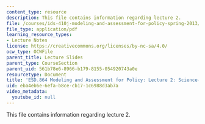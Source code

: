 ```yaml
---
content_type: resource
description: This file contains information regarding lecture 2.
file: /courses/ids-410j-modeling-and-assessment-for-policy-spring-2013/eba4eb6e6efab8cecb171c6988d3ab7a_MITESD_864S13_lecture2.pdf
file_type: application/pdf
learning_resource_types:
- Lecture Notes
license: https://creativecommons.org/licenses/by-nc-sa/4.0/
ocw_type: OCWFile
parent_title: Lecture Slides
parent_type: CourseSection
parent_uid: 561b78e6-8966-b179-8155-054920743a0e
resourcetype: Document
title: 'ESD.864 Modeling and Assessment for Policy: Lecture 2: Science-Policy Review'
uid: eba4eb6e-6efa-b8ce-cb17-1c6988d3ab7a
video_metadata:
  youtube_id: null
---
```

This file contains information regarding lecture 2.